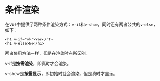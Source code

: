 # 条件渲染

在vue中提供了两种条件渲染方式：`v-if`和`v-show`，同时还有两者公共的`v-else`，如下：

```
<h1 v-if="ok">Yes</h1>
<h1 v-else>No</h1>
```

两者使用方法一样，但是在渲染时有所区别。

v-if是**按需渲染**，即真时才会渲染。

v-show是**按需显示**，即初始时就会渲染，但是真时才显示。

